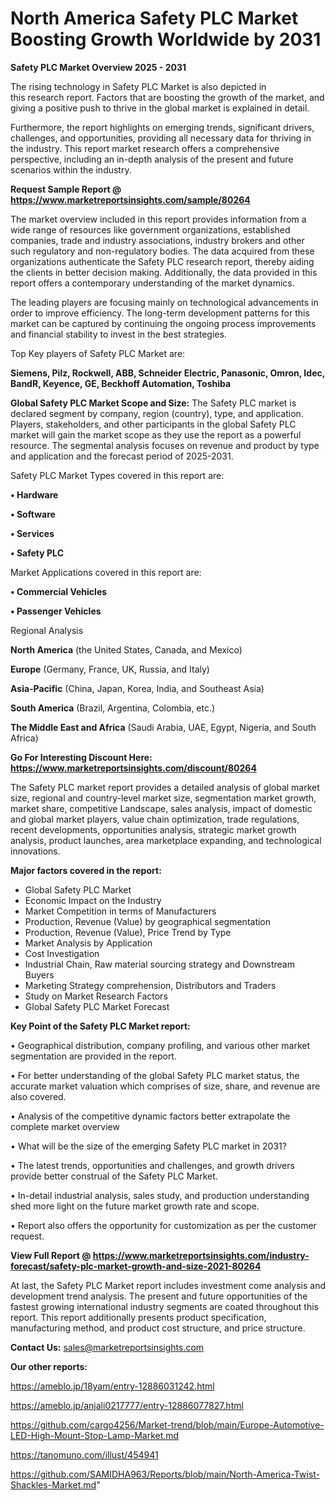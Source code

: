 # North America Safety PLC Market Boosting Growth Worldwide by 2031

<Strong> Safety PLC Market Overview 2025 - 2031</strong>

The rising technology in Safety PLC Market is also depicted in this research report. Factors that are boosting the growth of the market, and giving a positive push to thrive in the global market is explained in detail.

Furthermore, the report highlights on emerging trends, significant drivers, challenges, and opportunities, providing all necessary data for thriving in the industry. This report market research offers a comprehensive perspective, including an in-depth analysis of the present and future scenarios within the industry.

<strong>Request Sample Report @ <a href=https://www.marketreportsinsights.com/sample/80264>https://www.marketreportsinsights.com/sample/80264</a></strong>

The market overview included in this report provides information from a wide range of resources like government organizations, established companies, trade and industry associations, industry brokers and other such regulatory and non-regulatory bodies. The data acquired from these organizations authenticate the Safety PLC research report, thereby aiding the clients in better decision making. Additionally, the data provided in this report offers a contemporary understanding of the market dynamics.

The leading players are focusing mainly on technological advancements in order to improve efficiency. The long-term development patterns for this market can be captured by continuing the ongoing process improvements and financial stability to invest in the best strategies.

Top Key players of Safety PLC Market are:

<strong>Siemens, Pilz, Rockwell, ABB, Schneider Electric, Panasonic, Omron, Idec, BandR, Keyence, GE, Beckhoff Automation, Toshiba</strong>

<strong><b>Global Safety PLC Market Scope and Size:</b></strong>
The Safety PLC market is declared segment by company, region (country), type, and application. Players, stakeholders, and other participants in the global Safety PLC market will gain the market scope as they use the report as a powerful resource. The segmental analysis focuses on revenue and product by type and application and the forecast period of 2025-2031.

Safety PLC Market Types covered in this report are:

<strong>• Hardware

• Software

• Services

• Safety PLC</strong>

Market Applications covered in this report are:

<strong>• Commercial Vehicles

• Passenger Vehicles</strong> 

Regional Analysis

<strong>North America</strong> (the United States, Canada, and Mexico)

<strong>Europe</strong> (Germany, France, UK, Russia, and Italy)

<strong>Asia-Pacific</strong> (China, Japan, Korea, India, and Southeast Asia)

<strong>South America</strong> (Brazil, Argentina, Colombia, etc.)

<strong>The Middle East and Africa</strong> (Saudi Arabia, UAE, Egypt, Nigeria, and South Africa)

<strong>Go For Interesting Discount Here: <a href=https://www.marketreportsinsights.com/discount/80264>https://www.marketreportsinsights.com/discount/80264</a></strong>

The Safety PLC market report provides a detailed analysis of global market size, regional and country-level market size, segmentation market growth, market share, competitive Landscape, sales analysis, impact of domestic and global market players, value chain optimization, trade regulations, recent developments, opportunities analysis, strategic market growth analysis, product launches, area marketplace expanding, and technological innovations.

<strong><b>Major factors covered in the report:</b></strong>
<ul>
  <li>Global Safety PLC Market </li>
  <li>Economic Impact on the Industry</li>
  <li>Market Competition in terms of Manufacturers</li>
  <li>Production, Revenue (Value) by geographical segmentation</li>
  <li>Production, Revenue (Value), Price Trend by Type</li>
  <li>Market Analysis by Application</li>
  <li>Cost Investigation</li>
  <li>Industrial Chain, Raw material sourcing strategy and Downstream Buyers</li>
  <li>Marketing Strategy comprehension, Distributors and Traders</li>
  <li>Study on Market Research Factors</li>
  <li>Global Safety PLC Market Forecast</li>
</ul>

<strong><b>Key Point of the Safety PLC Market report:</b></strong>

• Geographical distribution, company profiling, and various other market segmentation are provided in the report.

• For better understanding of the global Safety PLC market status, the accurate market valuation which comprises of size, share, and revenue are also covered.

• Analysis of the competitive dynamic factors better extrapolate the complete market overview

• What will be the size of the emerging Safety PLC market in 2031?

• The latest trends, opportunities and challenges, and growth drivers provide better construal of the Safety PLC Market.

• In-detail industrial analysis, sales study, and production understanding shed more light on the future market growth rate and scope.

• Report also offers the opportunity for customization as per the customer request.

<strong><b>View Full Report @ <a href=https://www.marketreportsinsights.com/industry-forecast/safety-plc-market-growth-and-size-2021-80264>https://www.marketreportsinsights.com/industry-forecast/safety-plc-market-growth-and-size-2021-80264</a></b></strong>


At last, the Safety PLC Market report includes investment come analysis and development trend analysis. The present and future opportunities of the fastest growing international industry segments are coated throughout this report. This report additionally presents product specification, manufacturing method, and product cost structure, and price structure.

<strong>Contact Us:</strong>
sales@marketreportsinsights.com

<strong>Our other reports:</strong>

<a href=https://ameblo.jp/18yam/entry-12886031242.html>https://ameblo.jp/18yam/entry-12886031242.html</a>

<a href=https://ameblo.jp/anjali0217777/entry-12886077827.html>https://ameblo.jp/anjali0217777/entry-12886077827.html</a>

<a href=https://github.com/cargo4256/Market-trend/blob/main/Europe-Automotive-LED-High-Mount-Stop-Lamp-Market.md>https://github.com/cargo4256/Market-trend/blob/main/Europe-Automotive-LED-High-Mount-Stop-Lamp-Market.md</a>

<a href=https://tanomuno.com/illust/454941>https://tanomuno.com/illust/454941</a>

<a href=https://github.com/SAMIDHA963/Reports/blob/main/North-America-Twist-Shackles-Market.md>https://github.com/SAMIDHA963/Reports/blob/main/North-America-Twist-Shackles-Market.md</a>"
